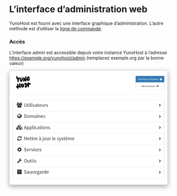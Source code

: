 # L’interface d’administration web

YunoHost est fourni avec une interface graphique d’administration. L’autre méthode est d’utiliser la [ligne de commande](/commandline).

### Accès

L’interface admin est accessible depuis votre instance YunoHost à l’adresse https://exemple.org/yunohost/admin (remplacez exemple.org par la bonne valeur)

<div class="text-center" style="max-width:100%;border-radius: 5px;border: 1px solid rgba(0,0,0,0.15);box-shadow: 0 5px 15px rgba(0,0,0,0.35);">
<img src="/images/webadmin_fr.png" style="max-width:100%;">
</div>

